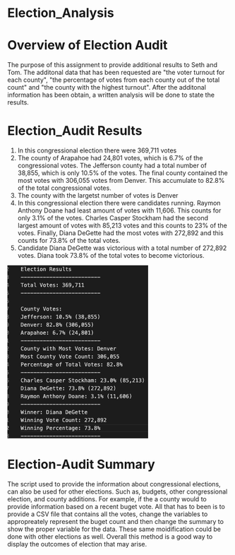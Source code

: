 # Election_Analysis
# Overview of Election Audit
  The purpose of this assignment to provide additional results to Seth and Tom. The additonal data that has been requested are "the voter turnout for each county", "the percentage of votes from each county out of the total count" and "the county with the highest turnout". After the additonal information has been obtain, a written analysis will be done to state the results. 
  
# Election_Audit Results
  1. In this congressional election there were 369,711 votes 
  2. The county of Arapahoe had 24,801 votes, which is 6.7% of the congressional votes. The Jefferson county had a total    number of 38,855, which is only 10.5% of the votes. The final county contained the most votes with 306,055 votes from Denver. This accumulate to 82.8% of the total congressional votes.
  3. The county with the largetst number of votes is Denver
  4. In this congressional election there were candidates running. Raymon Anthony Doane had least amount of votes with 11,606. This counts for only 3.1% of the votes. Charles Casper Stockham had the second largest amount of votes with 85,213 votes and this counts to 23% of the votes. Finally, Diana DeGette had the most votes with 272,892 and this counts for 73.8% of the total votes. 
  5. Candidate Diana DeGette was victorious with a total number of 272,892 votes. Diana took 73.8% of the total votes to become victorious.

![](analysis/election_results.png)

# Election-Audit Summary
  The script used to provide the information about congressional elections, can also be used for other elections. Such as, budgets, other congressional election, and county additions. For example, if the a county would to provide information based on a recent buget vote. All that has to been is to provide a CSV file that contains all the votes, change the variables to appropreately represent the buget count and then change the summary to show the proper variable for the data. These same moidification could be done with other elections as well. Overall this method is a good way to display the outcomes of election that may arise. 
